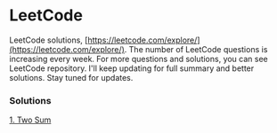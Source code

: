 # LeetCode

LeetCode solutions, [https://leetcode.com/explore/](https://leetcode.com/explore/). The number of LeetCode questions is increasing every week. For more questions and solutions, you can see LeetCode repository. I'll keep updating for full summary and better solutions. Stay tuned for updates.

### Solutions

[1. Two Sum](Solutions/S01_Two_Sum.md)
